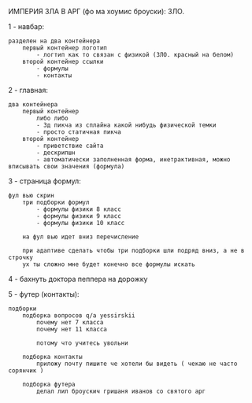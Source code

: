 ИМПЕРИЯ ЗЛА В АРГ (фо ма хоумис броуски): ЗЛО.

1 - навбар:

    разделен на два контейнера
        первый контейнер логотип
            - логтип как то связан с физикой (ЗЛО. красный на белом)
        второй контейнер ссылки
            - формулы
            - контакты
    
2 - главная:

    два контейнера
        первый контейнер
            либо либо
            - 3д пикча из сплайна какой нибудь физической темки
            - просто статичная пикча
        второй контейнер
            - приветствие сайта
            - дескрипшн
            - автоматически заполненная форма, инетрактивная, можно вписывать свои значения (формула)

3 - страница формул:

    фул вью скрин
        три подборки формул
            - формулы физики 8 класс
            - формулы физики 9 класс
            - формулы физики 10 класс

        на фул вью идет вниз перечисление

        при адаптиве сделать чтобы три подборки шли подряд вниз, а не в строчку
        ух ты сложно мне будет конечно все формулы искать 

4 - бахнуть доктора пеппера на дорожку

5 - футер (контакты):

    подборки
        подборка вопросов q/a yessirskii
            почему нет 7 класса
            почему нет 11 класса

            потому что учитесь увольни
        
        подборка контакты
            приложу почту пишите че хотели бы видеть ( чекаю не часто сорянчик )

        подборка футера
            делал лил броускич гришаня иванов со святого арг 